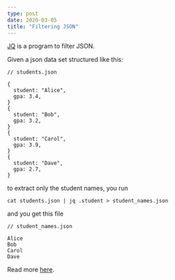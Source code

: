```yaml
---
type: post
date: 2020-03-05
title: "Filtering JSON"
---
```


[JQ](https://stedolan.github.io/jq/manual/) is a program to filter JSON.

Given a json data set structured like this:
```
// students.json

{
  student: "Alice",
  gpa: 3.4,
}
{
  student: "Bob",
  gpa: 3.2,
}
{
  student: "Carol",
  gpa: 3.9,
}
{
  student: "Dave",
  gpa: 2.7,
}
```
to extract only the student names, you run
```
cat students.json | jq .student > student_names.json
```
and you get this file
```
// student_names.json

Alice
Bob
Carol
Dave
```

Read more [here](https://stackoverflow.com/questions/39228500/extract-a-specific-field-from-json-output-using-jq).
